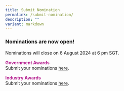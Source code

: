 ```yaml
---
title: Submit Nomination
permalink: /submit-nomination/
description: ""
variant: markdown
---
```

<style type="text/css">
.content h3 {
    color: #B41E8E;
    font-weight: 700;
}
</style>
<h3>Nominations are now open!</h3>
Nominations will close on 6 August 2024 at 6 pm SGT.
<p><strong style="color:#B41E8E;">Government Awards</strong><br>
Submit your nominations <a href="https://go.gov.sg/dsa2024-gov">here</a>.</p>
<p><strong style="color:#B41E8E;">Industry Awards</strong><br>
Submit your nominations <a href="https://go.gov.sg/dsa2024-industry">here</a>.</p>